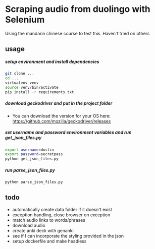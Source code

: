 # Scraping audio from duolingo with Selenium

Using the mandarin chinese course to test this. Haven't tried on others

## usage
##### setup environment and install dependencies
```bash
git clone ...
cd ...
virtualenv venv
source venv/bin/activate
pip install -r requirements.txt
```

##### download geckodriver and put in the project folder
* You can download the version for your OS here: https://github.com/mozilla/geckodriver/releases

##### set username and password environment variables and run get_json_files.py
```bash
export username=dustin
export password=secretpass
python get_json_files.py
```

##### run parse_json_files.py
```bash
python parse_json_files.py
```

## todo
* automatically create data folder if it doesn't exist
* exception handling, close browser on exception
* match audio links to words/phrases
* download audio
* create anki deck with genanki
* see if I can incorporate the styling provided in the json
* setup dockerfile and make headless